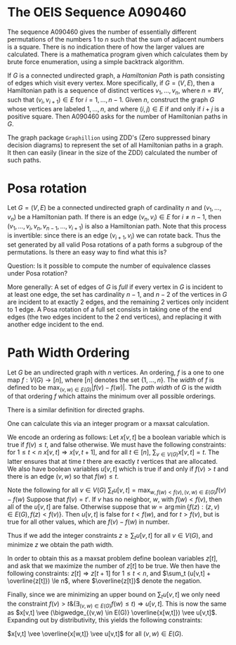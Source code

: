 The OEIS Sequence A090460
=========================

The sequence A090460 gives the number of essentially different
permutations of the numbers 1 to $n$ such that the sum of adjacent
numbers is a square. There is no indication there of how the larger
values are calculated. There is a mathematica program given which
calculates them by brute force enumeration, using a simple backtrack
algorithm.

If $G$ is a connected undirected graph, a *Hamiltonian Path* is path
consisting of edges which visit every vertex. More specifically, if
$G = (V,E)$, then a Hamiltonian path is a sequence of distinct vertices
$`v_1, \dots, v_n`$, where $`n=\#V`$, such that $`(v_i, v_{i+1}) \in E`$
for $i=1,\dots, n-1$.  Given $n$, construct the graph $G$ whose
vertices are labeled $1, \dots, n$, and where $(i,j) \in E$ if and
only if $i+j$ is a positive square. Then A090460 asks for the number
of Hamiltonian paths in $G$.

The graph package `Graphillion` using ZDD's (Zero suppressed binary
decision diagrams) to represent the set of all Hamiltonian paths in a
graph. It then can easily (linear in the size of the ZDD) calculated
the number of such paths.

Posa rotation
==========================

Let $G=(V,E)$ be a connected undirected graph of cardinality $n$ and
$`(v_1, \dots, v_n)`$ be a Hamiltonian path. If there is an edge
$`(v_n, v_i) \in E`$ for $i \ne n-1$, then
$`(v_1, \dots, v_i, v_n, v_{n-1}, \dots, v_{i+1})`$ is also a
Hamiltonian path. Note that this process is invertible: since there is
an edge $`(v_{i+1}, v_i)`$ we can rotate back. Thus the set generated
by all valid Posa rotations of a path forms a subgroup of the
permutations. Is there an easy way to find what this is?

Question: Is it possible to compute the number of equivalence classes
under Posa rotation?

More generally: A set of edges of $G$ is *full* if every vertex in $G$
is incident to at least one edge, the set has cardinality $n-1$, and
$n-2$ of the vertices in $G$ are incident to at exactly 2 edges, and
the remaining 2 vertices only incident to 1 edge. A Posa rotation of
a full set consists in taking one of the end edges (the two edges
incident to the 2 end vertices), and replacing it with another edge
incident to the end.

Path Width Ordering
===================

Let $G$ be an undirected graph with $n$ vertices. An ordering, $f$ is
a one to one map $f: V(G) \rightarrow [n]$, where $[n]$ denotes the
set $\{1, \dots, n\}$. The *width* of $f$ is defined to be
$\max_{(v,w) \in E(G)} |f(v) - f(w)|$. The *path width* of $G$ is the
width of that ordering $f$ which attains the minimum over all possible
orderings.

There is a similar definition for directed graphs.

One can calculate this via an integer program or a maxsat calculation.

We encode an ordering as follows: Let $x[v,t]$ be a boolean variable
which is true if $f(v) \le t$, and false otherwise. We must have the
following constraints: for $1 \le t < n$ $x[v,t] \Rightarrow
x[v,t+1]$, and for all $t \in [n]$, $\sum_{v \in V(G)} x[v,t] =
t$. The latter ensures that at time $t$ there are exactly $t$ vertices
that are allocated. We also have boolean variables $u[v,t]$ which is
true if and only if $f(v) > t$ and there is an edge $(v,w)$ so that
$f(w) \le t$.

Note the following for all $v \in V(G)$
$`\sum_t u[v,t] = \max_{w, f(w) < f(v), (v,w) \in E(G)} f(v) - f(w)`$
Suppose that $f(v) = t'$. If $v$ has no neighbor, $w$, with $f(w) <
f(v)$, then all of the $u[v,t]$ are false. Otherwise suppose that
$w = \arg\min \{ f(z): (z,v) \in E(G), f(z) < f(v)\}$. Then
$u[v,t]$ is false for $t < f(w)$, and for $t > f(v)$, but is true
for all other values, which are $f(v) - f(w)$ in number.

Thus if we add the integer constraints $`z \ge \sum_t u[v,t]`$ for all
$v \in V(G)$, and minimize $z$ we obtain the path width.

In order to obtain this as a maxsat problem define boolean variables
$z[t]$, and ask that we maximize the number of $z[t]$ to be true.
We then have the following constraints: $z[t] \Rightarrow z[t+1]$ for
$1 \le t < n$, and $`\sum_t (u[v,t] + \overline{z[t]}) \le n`$, where
$\overline{z[t]}$ denote the negation.

Finally, since we are minimizing an upper bound on $`\sum_t u[v,t]`$
we only need the constraint $`f(v) > t \& (\exists_{(v,w) \in E(G)}
f(w) \le t) \Rightarrow u[v,t]`$. This is now the same as
$`x[v,t] \vee (\bigwedge_{(v,w) \in E(G)} \overline{x[w,t]}) \vee
u[v,t]`$. Expanding out by distributivity, this yields the following
constraints:

$x[v,t] \vee \overline{x[w,t]} \vee u[v,t]$ for all $(v,w) \in E(G)$.
